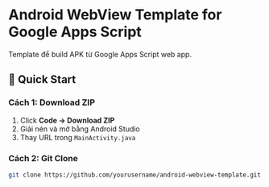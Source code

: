 # Android WebView Template for Google Apps Script

Template để build APK từ Google Apps Script web app.

## 🚀 Quick Start

### Cách 1: Download ZIP
1. Click **Code → Download ZIP**
2. Giải nén và mở bằng Android Studio
3. Thay URL trong `MainActivity.java`

### Cách 2: Git Clone
```bash
git clone https://github.com/yourusername/android-webview-template.git
